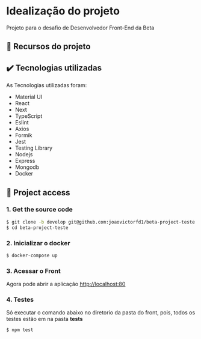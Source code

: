# Idealização do projeto

Projeto para o desafio de Desenvolvedor Front-End da Beta

## 🔨 Recursos do projeto


## ✔️ Tecnologias utilizadas

As Tecnologias utilizadas foram:

- Material UI
- React
- Next
- TypeScript
- Eslint
- Axios
- Formik
- Jest
- Testing Library
- Nodejs
- Express
- Mongodb
- Docker

## 📁 Project access

### 1. Get the source code

```sh
$ git clone -b develop git@github.com:joaovictorfd1/beta-project-teste.git
$ cd beta-project-teste

```

### 2. Inicializar o docker

```sh
$ docker-compose up

```

### 3. Acessar o Front

Agora pode abrir a aplicação  [http://localhost:80](http://localhost:80)

### 4. Testes

Só executar o comando abaixo no diretorio da pasta do front, pois, todos os testes estão em na pasta __tests__

```sh
$ npm test

```

